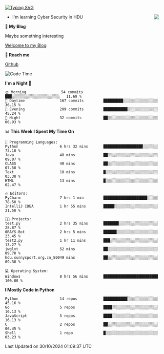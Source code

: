 [![Typing SVG](https://readme-typing-svg.herokuapp.com?font=Fira+Code&pause=1000&random=false&width=450&height=60&lines=Hello+%F0%9F%91%8B%F0%9F%8F%BB;I'm+JBNRZ)](https://git.io/typing-svg)

<a href="#">
  <img align="right" src="https://github-readme-stats.vercel.app/api?username=JBNRZ&show_icons=true&bg_color=15,f2f7fd,E0EAFC" />
</a>

- I'm learning Cyber Security in HDU

 **🌱 My Blog**

Maybe something interesting

[Welcome to my Blog](https://jbnrz.com.cn/)

 **💬 Reach me** 

[Github](https://github.com/JBNRZ)


<!--START_SECTION:waka-->
![Code Time](http://img.shields.io/badge/Code%20Time-720%20hrs%2028%20mins-blue)

**I'm a Night 🦉** 

```text
🌞 Morning                54 commits          ███░░░░░░░░░░░░░░░░░░░░░░   11.69 % 
🌆 Daytime                167 commits         █████████░░░░░░░░░░░░░░░░   36.15 % 
🌃 Evening                209 commits         ███████████░░░░░░░░░░░░░░   45.24 % 
🌙 Night                  32 commits          ██░░░░░░░░░░░░░░░░░░░░░░░   06.93 % 
```


📊 **This Week I Spent My Time On** 

```text
💬 Programming Languages: 
Python                   6 hrs 32 mins       ██████████████████░░░░░░░   73.10 % 
Java                     48 mins             ██░░░░░░░░░░░░░░░░░░░░░░░   09.07 % 
CLASS                    40 mins             ██░░░░░░░░░░░░░░░░░░░░░░░   07.50 % 
Text                     18 mins             █░░░░░░░░░░░░░░░░░░░░░░░░   03.38 % 
HTML                     13 mins             █░░░░░░░░░░░░░░░░░░░░░░░░   02.47 % 

🔥 Editors: 
PyCharm                  7 hrs 1 min         ████████████████████░░░░░   78.50 % 
IntelliJ IDEA            1 hr 55 mins        █████░░░░░░░░░░░░░░░░░░░░   21.50 % 

🐱‍💻 Projects: 
test.py                  2 hrs 35 mins       ███████░░░░░░░░░░░░░░░░░░   28.87 % 
0RAYS-Bot                2 hrs 5 mins        ██████░░░░░░░░░░░░░░░░░░░   23.45 % 
test2.py                 1 hr 11 mins        ███░░░░░░░░░░░░░░░░░░░░░░   13.27 % 
jwglxt                   52 mins             ██░░░░░░░░░░░░░░░░░░░░░░░   09.70 % 
hdu.sunnysport.org.cn_80049 mins             ██░░░░░░░░░░░░░░░░░░░░░░░   09.30 % 

💻 Operating System: 
Windows                  8 hrs 56 mins       █████████████████████████   100.00 % 
```

**I Mostly Code in Python** 

```text
Python                   14 repos            ███████████░░░░░░░░░░░░░░   45.16 % 
Go                       5 repos             ████░░░░░░░░░░░░░░░░░░░░░   16.13 % 
JavaScript               5 repos             ████░░░░░░░░░░░░░░░░░░░░░   16.13 % 
C                        2 repos             ██░░░░░░░░░░░░░░░░░░░░░░░   06.45 % 
Shell                    1 repo              █░░░░░░░░░░░░░░░░░░░░░░░░   03.23 % 
```




 Last Updated on 30/10/2024 01:09:37 UTC
<!--END_SECTION:waka-->
